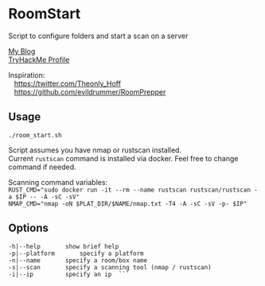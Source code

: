 # RoomStart
Script to configure folders and start a scan on a server

[My Blog](https://bryanwendt.wordpress.com)  
[TryHackMe Profile](https://tryhackme.com/p/beedubz)

Inspiration:  
&nbsp;&nbsp;&nbsp;https://twitter.com/Theonly_Hoff  
&nbsp;&nbsp;&nbsp;https://github.com/evildrummer/RoomPrepper  

## Usage
`./room_start.sh`  

Script assumes you have nmap or rustscan installed.  
Current `rustscan` command is installed via docker. Feel free to change command if needed.

Scanning command variables:  
`RUST_CMD="sudo docker run -it --rm --name rustscan rustscan/rustscan -a $IP -- -A -sC -sV"`  
`NMAP_CMD="nmap -oN $PLAT_DIR/$NAME/nmap.txt -T4 -A -sC -sV -p- $IP"`  

## Options
```  
-h|--help 		show brief help  
-p|--platform		specify a platform  
-n|--name		specify a room/box name  
-s|--scan		specify a scanning tool (nmap / rustscan)  
-i|--ip			specify an ip  ```

